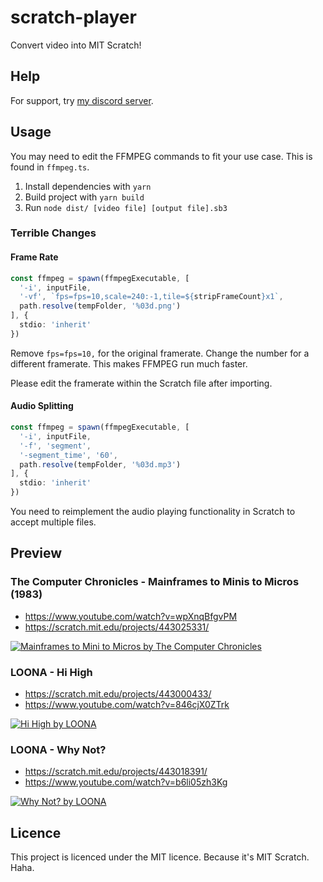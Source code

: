 # scratch-player
Convert video into MIT Scratch!

## Help
For support, try [my discord server](https://discordapp.com/invite/wHgdmf4).

## Usage
You may need to edit the FFMPEG commands to fit your use case.
This is found in `ffmpeg.ts`.

1. Install dependencies with `yarn`
2. Build project with `yarn build`
3. Run `node dist/ [video file] [output file].sb3`

### Terrible Changes
#### Frame Rate
```ts
const ffmpeg = spawn(ffmpegExecutable, [
  '-i', inputFile,
  '-vf', `fps=fps=10,scale=240:-1,tile=${stripFrameCount}x1`,
  path.resolve(tempFolder, '%03d.png')
], {
  stdio: 'inherit'
})
```

Remove `fps=fps=10,` for the original framerate.
Change the number for a different framerate.
This makes FFMPEG run much faster.

Please edit the framerate within the Scratch file after importing.

#### Audio Splitting
```ts
const ffmpeg = spawn(ffmpegExecutable, [
  '-i', inputFile,
  '-f', 'segment',
  '-segment_time', '60',
  path.resolve(tempFolder, '%03d.mp3')
], {
  stdio: 'inherit'
})
```
You need to reimplement the audio playing functionality in Scratch to accept multiple files.

## Preview
### The Computer Chronicles - Mainframes to Minis to Micros (1983)
- https://www.youtube.com/watch?v=wpXnqBfgvPM
- https://scratch.mit.edu/projects/443025331/

[![Mainframes to Mini to Micros by The Computer Chronicles](.github/QoNCoHieuU.gif)](https://scratch.mit.edu/projects/443025331/)

### LOONA - Hi High
- https://scratch.mit.edu/projects/443000433/  
- https://www.youtube.com/watch?v=846cjX0ZTrk

[![Hi High by LOONA](.github/kyOWaRye4g.gif)](https://scratch.mit.edu/projects/443000433/)

### LOONA - Why Not?
- https://scratch.mit.edu/projects/443018391/
- https://www.youtube.com/watch?v=b6li05zh3Kg

[![Why Not? by LOONA](.github/FrbZCOUwBt.gif)](https://scratch.mit.edu/projects/443018391/)

## Licence
This project is licenced under the MIT licence. Because it's MIT Scratch. Haha.
